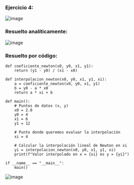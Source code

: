 ### Ejercicio 4:

![image](https://github.com/Jorge11Romero/Metodos-Numericos/assets/147437900/243643af-a929-4f3a-a37f-64d1127f7416)

### Resuelto analíticamente:

![image](https://github.com/Jorge11Romero/Metodos-Numericos/assets/147437900/03ae5c0f-6015-499c-ba22-5a0572be0372)

### Resuelto por código:

    def coeficiente_newton(x0, y0, x1, y1):
        return (y1 - y0) / (x1 - x0)
    
    def interpolacion_newton(x0, y0, x1, y1, xi):
        a = coeficiente_newton(x0, y0, x1, y1)
        b = y0 - a * x0
        return a * xi + b
    
    def main():
        # Puntos de datos (x, y)
        x0 = 2.0
        y0 = 4
        x1 = 6
        y1 = 12
    
        # Punto donde queremos evaluar la interpolación
        xi = 4
    
        # Calcular la interpolación lineal de Newton en xi
        yi = interpolacion_newton(x0, y0, x1, y1, xi)
        print(f"Valor interpolado en x = {xi} es y = {yi}")
    
    if __name__ == "__main__":
        main()

![image](https://github.com/Jorge11Romero/Metodos-Numericos/assets/147437900/ef5c4ecc-14cd-4640-a76f-0476b96cc86f)


